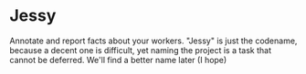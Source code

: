 Jessy
=====

Annotate and report facts about your workers. "Jessy" is just the codename,
because a decent one is difficult, yet naming the project is a task that cannot
be deferred. We'll find a better name later (I hope)
 